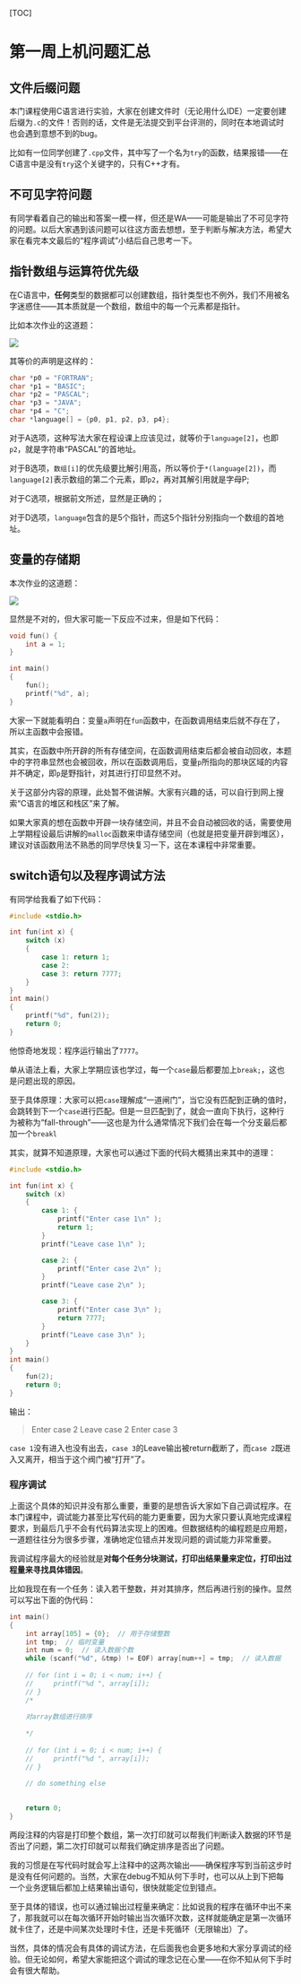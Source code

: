 

[TOC]



# 第一周上机问题汇总

## 文件后缀问题

本门课程使用C语言进行实验，大家在创建文件时（无论用什么IDE）一定要创建后缀为`.c`的文件！否则的话，文件是无法提交到平台评测的，同时在本地调试时也会遇到意想不到的bug。

比如有一位同学创建了`.cpp`文件，其中写了一个名为`try`的函数，结果报错——在C语言中是没有`try`这个关键字的，只有C++才有。

## 不可见字符问题

有同学看着自己的输出和答案一模一样，但还是WA——可能是输出了不可见字符的问题。以后大家遇到该问题可以往这方面去想想，至于判断与解决方法，希望大家在看完本文最后的“程序调试”小结后自己思考一下。

## 指针数组与运算符优先级

在C语言中，**任何**类型的数据都可以创建数组，指针类型也不例外，我们不用被名字迷惑住——其本质就是一个数组，数组中的每一个元素都是指针。

比如本次作业的这道题：

![](./1.png)

其等价的声明是这样的：

~~~c
char *p0 = "FORTRAN";
char *p1 = "BASIC";
char *p2 = "PASCAL";
char *p3 = "JAVA";
char *p4 = "C";
char *language[] = {p0, p1, p2, p3, p4};
~~~

对于A选项，这种写法大家在程设课上应该见过，就等价于`language[2]`，也即`p2`，就是字符串“PASCAL”的首地址。

对于B选项，`数组[i]`的优先级要比解引用高，所以等价于`*(language[2])`，而`language[2]`表示数组的第二个元素，即`p2`，再对其解引用就是字母P;

对于C选项，根据前文所述，显然是正确的；

对于D选项，`language`包含的是5个指针，而这5个指针分别指向一个数组的首地址。

## 变量的存储期

本次作业的这道题：

<img src="./2.png" />

显然是不对的，但大家可能一下反应不过来，但是如下代码：

~~~c
void fun() {
	int a = 1;
}

int main()
{
	fun();
	printf("%d", a);
}
~~~

大家一下就能看明白：变量`a`声明在`fun`函数中，在函数调用结束后就不存在了，所以主函数中会报错。

其实，在函数中所开辟的所有存储空间，在函数调用结束后都会被自动回收，本题中的字符串显然也会被回收，所以在函数调用后，变量`p`所指向的那块区域的内容并不确定，即`p`是野指针，对其进行打印显然不对。

关于这部分内容的原理，此处暂不做讲解。大家有兴趣的话，可以自行到网上搜索“C语言的堆区和栈区”来了解。

如果大家真的想在函数中开辟一块存储空间，并且不会自动被回收的话，需要使用上学期程设最后讲解的`malloc`函数来申请存储空间（也就是把变量开辟到堆区），建议对该函数用法不熟悉的同学尽快复习一下，这在本课程中非常重要。

## switch语句以及程序调试方法

有同学给我看了如下代码：

~~~c
#include <stdio.h>

int fun(int x) {
    switch (x)
    {
        case 1: return 1;
        case 2:
        case 3: return 7777;       
    }
}
int main()
{
    printf("%d", fun(2));
    return 0;
}
~~~

他惊奇地发现：程序运行输出了`7777`。

单从语法上看，大家上学期应该也学过，每一个`case`最后都要加上`break;`，这也是问题出现的原因。

至于具体原理：大家可以把`case`理解成“一道闸门”，当它没有匹配到正确的值时，会跳转到下一个`case`进行匹配。但是一旦匹配到了，就会一直向下执行，这种行为被称为“fall-through”——这也是为什么通常情况下我们会在每一个分支最后都加一个`breakl`

其实，就算不知道原理，大家也可以通过下面的代码大概猜出来其中的道理：

~~~c
#include <stdio.h>

int fun(int x) {
    switch (x)
    {
        case 1: {
            printf("Enter case 1\n" );
            return 1;
        }
        printf("Leave case 1\n" );

        case 2: {
            printf("Enter case 2\n" );
        }
        printf("Leave case 2\n" );

        case 3: {
            printf("Enter case 3\n" );
            return 7777;           
        }
        printf("Leave case 3\n" );       
    }
}
int main()
{
    fun(2);
    return 0;
}
~~~

输出：

> Enter case 2
> Leave case 2
> Enter case 3

`case 1`没有进入也没有出去，`case 3`的Leave输出被return截断了，而`case 2`既进入又离开，相当于这个阀门被“打开”了。

### 程序调试

上面这个具体的知识并没有那么重要，重要的是想告诉大家如下自己调试程序。在本门课程中，调试能力甚至比写代码的能力更重要，因为大家只要认真地完成课程要求，到最后几乎不会有代码算法实现上的困难。但数据结构的编程题是应用题，一道题往往分为很多步骤，准确地定位错点并发现问题的调试能力非常重要。

我调试程序最大的经验就是**对每个任务分块测试，打印出结果量来定位，打印出过程量来寻找具体错因**。

比如我现在有一个任务：读入若干整数，并对其排序，然后再进行别的操作。显然可以写出下面的伪代码：

~~~c
int main()
{
	int array[105] = {0};  // 用于存储整数
	int tmp;  // 临时变量
	int num = 0;  // 读入数据个数
	while (scanf("%d", &tmp) != EOF) array[num++] = tmp;  // 读入数据
	
    // for (int i = 0; i < num; i++) {
    //     printf("%d ", array[i]);
    // }
	/*
	
	对array数组进行排序
	
	*/ 
	
	// for (int i = 0; i < num; i++) {
    //     printf("%d ", array[i]);
    // }
	
    // do something else
	

	return 0;
}
~~~

两段注释的内容是打印整个数组，第一次打印就可以帮我们判断读入数据的环节是否出了问题，第二次打印就可以帮我们确定排序是否出了问题。

我的习惯是在写代码时就会写上注释中的这两次输出——确保程序写到当前这步时是没有任何问题的。当然，大家在debug不知从何下手时，也可以从上到下把每一个业务逻辑后都加上结果输出语句，很快就能定位到错点。

至于具体的错误，也可以通过输出过程量来确定：比如说我的程序在循环中出不来了，那我就可以在每次循环开始时输出当次循环次数，这样就能确定是第一次循环就卡住了，还是中间某次处理时卡住，还是卡死循环（无限输出）了。

当然，具体的情况会有具体的调试方法，在后面我也会更多地和大家分享调试的经验。但无论如何，希望大家能把这个调试的理念记在心里——在你不知从何下手时会有很大帮助。